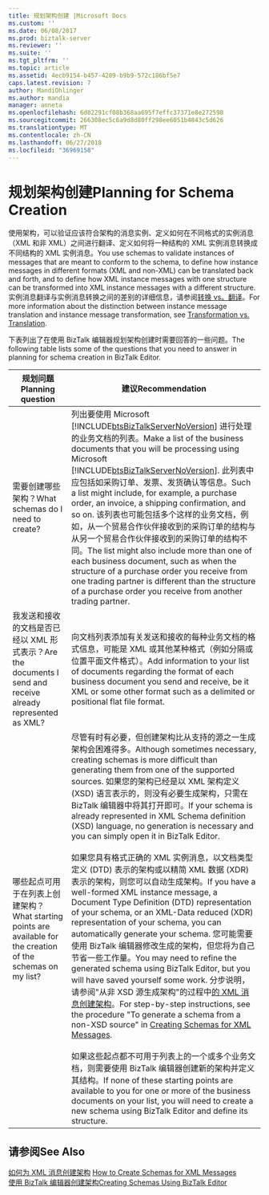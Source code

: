 ```yaml
---
title: 规划架构创建 |Microsoft Docs
ms.custom: ''
ms.date: 06/08/2017
ms.prod: biztalk-server
ms.reviewer: ''
ms.suite: ''
ms.tgt_pltfrm: ''
ms.topic: article
ms.assetid: 4ecb9154-b457-4209-b9b9-572c186bf5e7
caps.latest.revision: 7
author: MandiOhlinger
ms.author: mandia
manager: anneta
ms.openlocfilehash: 6d02291cf08b368aa695f7effc37371e8e272598
ms.sourcegitcommit: 266308ec5c6a9d8d80ff298ee6051b4843c5d626
ms.translationtype: MT
ms.contentlocale: zh-CN
ms.lasthandoff: 06/27/2018
ms.locfileid: "36969158"
---
```

# <a name="planning-for-schema-creation"></a><span data-ttu-id="5a8ec-102">规划架构创建</span><span class="sxs-lookup"><span data-stu-id="5a8ec-102">Planning for Schema Creation</span></span>
<span data-ttu-id="5a8ec-103">使用架构，可以验证应该符合架构的消息实例、定义如何在不同格式的实例消息（XML 和非 XML）之间进行翻译、定义如何将一种结构的 XML 实例消息转换成不同结构的 XML 实例消息。</span><span class="sxs-lookup"><span data-stu-id="5a8ec-103">You use schemas to validate instances of messages that are meant to conform to the schema, to define how instance messages in different formats (XML and non-XML) can be translated back and forth, and to define how XML instance messages with one structure can be transformed into XML instance messages with a different structure.</span></span> <span data-ttu-id="5a8ec-104">实例消息翻译与实例消息转换之间的差别的详细信息，请参阅[转换 vs。翻译](../core/data-transformation.md)。</span><span class="sxs-lookup"><span data-stu-id="5a8ec-104">For more information about the distinction between instance message translation and instance message transformation, see [Transformation vs. Translation](../core/data-transformation.md).</span></span>  

 <span data-ttu-id="5a8ec-105">下表列出了在使用 BizTalk 编辑器规划架构创建时需要回答的一些问题。</span><span class="sxs-lookup"><span data-stu-id="5a8ec-105">The following table lists some of the questions that you need to answer in planning for schema creation in BizTalk Editor.</span></span>  


|                               <span data-ttu-id="5a8ec-106">规划问题</span><span class="sxs-lookup"><span data-stu-id="5a8ec-106">Planning question</span></span>                                |                                                                                                                                                                                                                                                                                                                                                                                                                                                                                                              <span data-ttu-id="5a8ec-107">建议</span><span class="sxs-lookup"><span data-stu-id="5a8ec-107">Recommendation</span></span>                                                                                                                                                                                                                                                                                                                                                                                                                                                                                                               |
|--------------------------------------------------------------------------------|-------------------------------------------------------------------------------------------------------------------------------------------------------------------------------------------------------------------------------------------------------------------------------------------------------------------------------------------------------------------------------------------------------------------------------------------------------------------------------------------------------------------------------------------------------------------------------------------------------------------------------------------------------------------------------------------------------------------------------------------------------------------------------------------------------------------------------------------------------------------------------------------------------------------------------------------------------------------------------------------------------------------------------------------|
|                       <span data-ttu-id="5a8ec-108">需要创建哪些架构？</span><span class="sxs-lookup"><span data-stu-id="5a8ec-108">What schemas do I need to create?</span></span>                        |                                                                                                                                                                                                                                                  <span data-ttu-id="5a8ec-109">列出要使用 Microsoft [!INCLUDE[btsBizTalkServerNoVersion](../includes/btsbiztalkservernoversion-md.md)] 进行处理的业务文档的列表。</span><span class="sxs-lookup"><span data-stu-id="5a8ec-109">Make a list of the business documents that you will be processing using Microsoft [!INCLUDE[btsBizTalkServerNoVersion](../includes/btsbiztalkservernoversion-md.md)].</span></span> <span data-ttu-id="5a8ec-110">此列表中应包括如采购订单、发票、发货确认等信息。</span><span class="sxs-lookup"><span data-stu-id="5a8ec-110">Such a list might include, for example, a purchase order, an invoice, a shipping confirmation, and so on.</span></span> <span data-ttu-id="5a8ec-111">该列表也可能包括多个这样的业务文档，例如，从一个贸易合作伙伴接收到的采购订单的结构与从另一个贸易合作伙伴接收到的采购订单的结构不同。</span><span class="sxs-lookup"><span data-stu-id="5a8ec-111">The list might also include more than one of each business document, such as when the structure of a purchase order you receive from one trading partner is different than the structure of a purchase order you receive from another trading partner.</span></span>                                                                                                                                                                                                                                                   |
|        <span data-ttu-id="5a8ec-112">我发送和接收的文档是否已经以 XML 形式表示？</span><span class="sxs-lookup"><span data-stu-id="5a8ec-112">Are the documents I send and receive already represented as XML?</span></span>        |                                                                                                                                                                                                                                                                                                                                                                                                                     <span data-ttu-id="5a8ec-113">向文档列表添加有关发送和接收的每种业务文档的格式信息，可能是 XML 或其他某种格式（例如分隔或位置平面文件格式）。</span><span class="sxs-lookup"><span data-stu-id="5a8ec-113">Add information to your list of documents regarding the format of each business document you send and receive, be it XML or some other format such as a delimited or positional flat file format.</span></span>                                                                                                                                                                                                                                                                                                                                                                                                                     |
| <span data-ttu-id="5a8ec-114">哪些起点可用于在列表上创建架构？</span><span class="sxs-lookup"><span data-stu-id="5a8ec-114">What starting points are available for the creation of the schemas on my list?</span></span> | <span data-ttu-id="5a8ec-115">尽管有时有必要，但创建架构比从支持的源之一生成架构会困难得多。</span><span class="sxs-lookup"><span data-stu-id="5a8ec-115">Although sometimes necessary, creating schemas is more difficult than generating them from one of the supported sources.</span></span> <span data-ttu-id="5a8ec-116">如果您的架构已经是以 XML 架构定义 (XSD) 语言表示的，则没有必要生成架构，只需在 BizTalk 编辑器中将其打开即可。</span><span class="sxs-lookup"><span data-stu-id="5a8ec-116">If your schema is already represented in XML Schema definition (XSD) language, no generation is necessary and you can simply open it in BizTalk Editor.</span></span><br /><br /> <span data-ttu-id="5a8ec-117">如果您具有格式正确的 XML 实例消息，以文档类型定义 (DTD) 表示的架构或以精简 XML 数据 (XDR) 表示的架构，则您可以自动生成架构。</span><span class="sxs-lookup"><span data-stu-id="5a8ec-117">If you have a well-formed XML instance message, a Document Type Definition (DTD) representation of your schema, or an XML-Data reduced (XDR) representation of your schema, you can automatically generate your schema.</span></span> <span data-ttu-id="5a8ec-118">您可能需要使用 BizTalk 编辑器修改生成的架构，但您将为自己节省一些工作量。</span><span class="sxs-lookup"><span data-stu-id="5a8ec-118">You may need to refine the generated schema using BizTalk Editor, but you will have saved yourself some work.</span></span> <span data-ttu-id="5a8ec-119">分步说明，请参阅"从非 XSD 源生成架构"的过程中[的 XML 消息创建架构](../core/how-to-create-schemas-for-xml-messages.md)。</span><span class="sxs-lookup"><span data-stu-id="5a8ec-119">For step-by-step instructions, see the procedure "To generate a schema from a non-XSD source" in [Creating Schemas for XML Messages](../core/how-to-create-schemas-for-xml-messages.md).</span></span><br /><br /> <span data-ttu-id="5a8ec-120">如果这些起点都不可用于列表上的一个或多个业务文档，则需要使用 BizTalk 编辑器创建新的架构并定义其结构。</span><span class="sxs-lookup"><span data-stu-id="5a8ec-120">If none of these starting points are available to you for one or more of the business documents on your list, you will need to create a new schema using BizTalk Editor and define its structure.</span></span> |

## <a name="see-also"></a><span data-ttu-id="5a8ec-121">请参阅</span><span class="sxs-lookup"><span data-stu-id="5a8ec-121">See Also</span></span>  
 <span data-ttu-id="5a8ec-122">[如何为 XML 消息创建架构](../core/how-to-create-schemas-for-xml-messages.md) </span><span class="sxs-lookup"><span data-stu-id="5a8ec-122">[How to Create Schemas for XML Messages](../core/how-to-create-schemas-for-xml-messages.md) </span></span>  
 [<span data-ttu-id="5a8ec-123">使用 BizTalk 编辑器创建架构</span><span class="sxs-lookup"><span data-stu-id="5a8ec-123">Creating Schemas Using BizTalk Editor</span></span>](../core/creating-schemas-using-biztalk-editor.md)